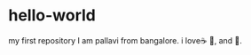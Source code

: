 # hello-world
my first repository
I am pallavi from bangalore.
i love:coffee: :pizza:, and :dancer:.
